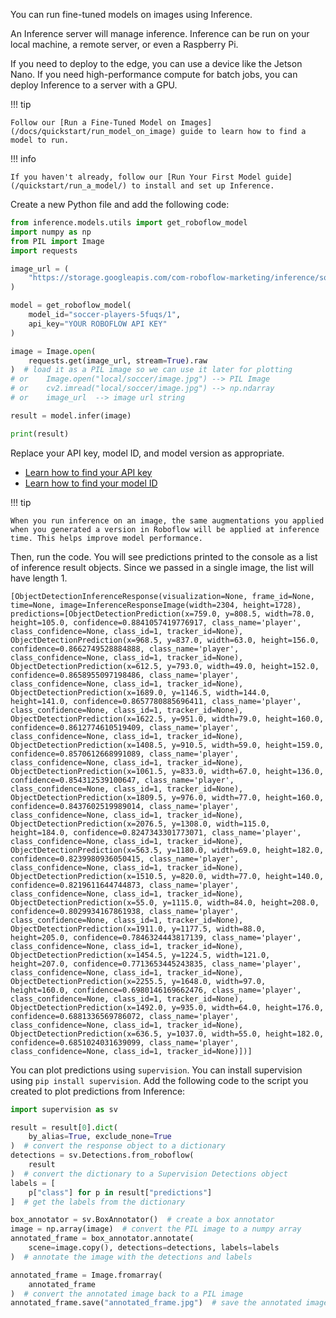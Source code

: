 You can run fine-tuned models on images using Inference.

An Inference server will manage inference. Inference can be run on your local machine, a remote server, or even a Raspberry Pi.

If you need to deploy to the edge, you can use a device like the Jetson Nano. If you need high-performance compute for batch jobs, you can deploy Inference to a server with a GPU.

!!! tip

    Follow our [Run a Fine-Tuned Model on Images](/docs/quickstart/run_model_on_image) guide to learn how to find a model to run.

!!! info

    If you haven't already, follow our [Run Your First Model guide](/quickstart/run_a_model/) to install and set up Inference.

Create a new Python file and add the following code:

```python
from inference.models.utils import get_roboflow_model
import numpy as np
from PIL import Image
import requests

image_url = (
    "https://storage.googleapis.com/com-roboflow-marketing/inference/soccer2.jpg"
)

model = get_roboflow_model(
    model_id="soccer-players-5fuqs/1",
    api_key="YOUR ROBOFLOW API KEY"
)

image = Image.open(
    requests.get(image_url, stream=True).raw
)  # load it as a PIL image so we can use it later for plotting
# or    Image.open("local/soccer/image.jpg") --> PIL Image
# or    cv2.imread("local/soccer/image.jpg") --> np.ndarray
# or    image_url  --> image url string

result = model.infer(image)

print(result)
```

Replace your API key, model ID, and model version as appropriate.

- [Learn how to find your API key](https://docs.roboflow.com/api-reference/authentication#retrieve-an-api-key)
- [Learn how to find your model ID](https://docs.roboflow.com/api-reference/workspace-and-project-ids)

!!! tip

    When you run inference on an image, the same augmentations you applied when you generated a version in Roboflow will be applied at inference time. This helps improve model performance.

Then, run the code. You will see predictions printed to the console as a list of inference result objects. Since we passed in a single image, the list will have length 1.

```
[ObjectDetectionInferenceResponse(visualization=None, frame_id=None, time=None, image=InferenceResponseImage(width=2304, height=1728), predictions=[ObjectDetectionPrediction(x=759.0, y=808.5, width=78.0, height=105.0, confidence=0.8841057419776917, class_name='player', class_confidence=None, class_id=1, tracker_id=None), ObjectDetectionPrediction(x=968.5, y=837.0, width=63.0, height=156.0, confidence=0.8662749528884888, class_name='player', class_confidence=None, class_id=1, tracker_id=None), ObjectDetectionPrediction(x=612.5, y=793.0, width=49.0, height=152.0, confidence=0.8658955097198486, class_name='player', class_confidence=None, class_id=1, tracker_id=None), ObjectDetectionPrediction(x=1689.0, y=1146.5, width=144.0, height=141.0, confidence=0.8657780885696411, class_name='player', class_confidence=None, class_id=1, tracker_id=None), ObjectDetectionPrediction(x=1622.5, y=951.0, width=79.0, height=160.0, confidence=0.8612774610519409, class_name='player', class_confidence=None, class_id=1, tracker_id=None), ObjectDetectionPrediction(x=1408.5, y=910.5, width=59.0, height=159.0, confidence=0.8570612668991089, class_name='player', class_confidence=None, class_id=1, tracker_id=None), ObjectDetectionPrediction(x=1061.5, y=833.0, width=67.0, height=136.0, confidence=0.854312539100647, class_name='player', class_confidence=None, class_id=1, tracker_id=None), ObjectDetectionPrediction(x=1809.5, y=976.0, width=77.0, height=160.0, confidence=0.8437602519989014, class_name='player', class_confidence=None, class_id=1, tracker_id=None), ObjectDetectionPrediction(x=2076.5, y=1308.0, width=115.0, height=184.0, confidence=0.8247343301773071, class_name='player', class_confidence=None, class_id=1, tracker_id=None), ObjectDetectionPrediction(x=563.5, y=1180.0, width=69.0, height=182.0, confidence=0.8239980936050415, class_name='player', class_confidence=None, class_id=1, tracker_id=None), ObjectDetectionPrediction(x=1510.5, y=820.0, width=77.0, height=140.0, confidence=0.8219611644744873, class_name='player', class_confidence=None, class_id=1, tracker_id=None), ObjectDetectionPrediction(x=55.0, y=1115.0, width=84.0, height=208.0, confidence=0.8029934167861938, class_name='player', class_confidence=None, class_id=1, tracker_id=None), ObjectDetectionPrediction(x=1911.0, y=1177.5, width=88.0, height=205.0, confidence=0.7846324443817139, class_name='player', class_confidence=None, class_id=1, tracker_id=None), ObjectDetectionPrediction(x=1454.5, y=1224.5, width=121.0, height=207.0, confidence=0.7713653445243835, class_name='player', class_confidence=None, class_id=1, tracker_id=None), ObjectDetectionPrediction(x=2255.5, y=1648.0, width=97.0, height=160.0, confidence=0.6980146169662476, class_name='player', class_confidence=None, class_id=1, tracker_id=None), ObjectDetectionPrediction(x=1492.0, y=935.0, width=64.0, height=176.0, confidence=0.6881336569786072, class_name='player', class_confidence=None, class_id=1, tracker_id=None), ObjectDetectionPrediction(x=636.5, y=1037.0, width=55.0, height=182.0, confidence=0.6851024031639099, class_name='player', class_confidence=None, class_id=1, tracker_id=None)])]
```

You can plot predictions using `supervision`. You can install supervision using `pip install supervision`. Add the following code to the script you created to plot predictions from Inference:

```python
import supervision as sv

result = result[0].dict(
    by_alias=True, exclude_none=True
)  # convert the response object to a dictionary
detections = sv.Detections.from_roboflow(
    result
)  # convert the dictionary to a Supervision Detections object
labels = [
    p["class"] for p in result["predictions"]
]  # get the labels from the dictionary

box_annotator = sv.BoxAnnotator()  # create a box annotator
image = np.array(image)  # convert the PIL image to a numpy array
annotated_frame = box_annotator.annotate(
    scene=image.copy(), detections=detections, labels=labels
)  # annotate the image with the detections and labels

annotated_frame = Image.fromarray(
    annotated_frame
)  # convert the annotated image back to a PIL image
annotated_frame.save("annotated_frame.jpg")  # save the annotated image to disk
```
